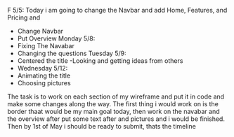 F 5/5: Today i am going to change the Navbar and add Home, Features, and Pricing and

- Change Navbar
- Put Overview
Monday 5/8:
- Fixing The Navabar
- Changing the questions
 Tuesday 5/9:
- Centered the title
-Looking and getting ideas from others
- Wednesday 5/12:
- Animating the title
- Choosing pictures 

The task is to work on each section of my wireframe and put it in code and make some changes along the way. The first thing i would work on is the border thaat would be my main goal today, then work on the navabar and the overview after put some text after and pictures and i would be finished. Then by 1st of May i should be ready to submit, thats the timeline